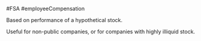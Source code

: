 #FSA #employeeCompensation 

Based on performance of a hypothetical stock. 

Useful for non-public companies, or for companies with highly illiquid stock. 